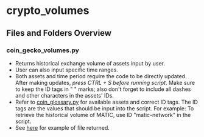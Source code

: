 # crypto_volumes

## Files and Folders Overview

### coin_gecko_volumes.py

- Returns historical exchange volume of assets input by user.
- User can also input specific time ranges.
- Both assets and time period require the code to be directly updated. After making updates, _press CTRL + S before running script_. Make sure to keep the ID tags in " " marks; also don't forget to include all dashes and other characters in the assets' IDs.
- Refer to [coin_glossary.py](https://github.com/check-sked/crypto_data_resources/blob/main/crypto_prices/coin_glossary.py) for available assets and correct ID tags. The ID tags are the values that should be input into the script. For example: To retrieve the historical volume of MATIC, use ID "matic-network" in the script.
- See [here]() for example of file returned.
